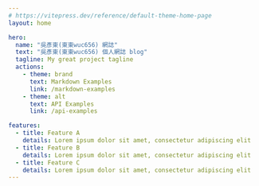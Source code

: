 ```yaml
---
# https://vitepress.dev/reference/default-theme-home-page
layout: home

hero:
  name: "吳彥東(東東wuc656) 網誌"
  text: "吳彥東(東東wuc656) 個人網誌 blog"
  tagline: My great project tagline
  actions:
    - theme: brand
      text: Markdown Examples
      link: /markdown-examples
    - theme: alt
      text: API Examples
      link: /api-examples

features:
  - title: Feature A
    details: Lorem ipsum dolor sit amet, consectetur adipiscing elit
  - title: Feature B
    details: Lorem ipsum dolor sit amet, consectetur adipiscing elit
  - title: Feature C
    details: Lorem ipsum dolor sit amet, consectetur adipiscing elit
---
```


